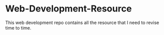 # Web-Development-Resource
This web development repo contains all the resource that I need to revise time to time.
